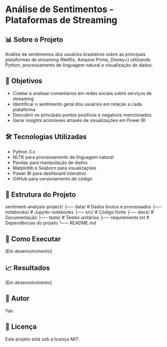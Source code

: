 # Análise de Sentimentos - Plataformas de Streaming

## 📊 Sobre o Projeto
Análise de sentimentos dos usuários brasileiros sobre as principais plataformas de streaming (Netflix, Amazon Prime, Disney+) utilizando Python, processamento de linguagem natural e visualização de dados.

## 🎯 Objetivos
- Coletar e analisar comentários em redes sociais sobre serviços de streaming
- Identificar o sentimento geral dos usuários em relação a cada plataforma
- Descobrir os principais pontos positivos e negativos mencionados
- Gerar insights acionáveis através de visualizações em Power BI

## 🛠️ Tecnologias Utilizadas
- Python 3.x
- NLTK para processamento de linguagem natural
- Pandas para manipulação de dados
- Matplotlib e Seaborn para visualizações
- Power BI para dashboard interativo
- GitHub para versionamento de código

## 📂 Estrutura do Projeto
sentiment-analysis-project/
├── data/                   # Dados brutos e processados
├── notebooks/             # Jupyter notebooks
├── src/                   # Código fonte
├── docs/                  # Documentação
├── tests/                # Testes unitários
├── requirements.txt      # Dependências do projeto
└── README.md

## 🚀 Como Executar
[Em desenvolvimento]

## 📈 Resultados
[Em desenvolvimento]

## 📝 Autor
Yan

## 📜 Licença
Este projeto está sob a licença MIT.